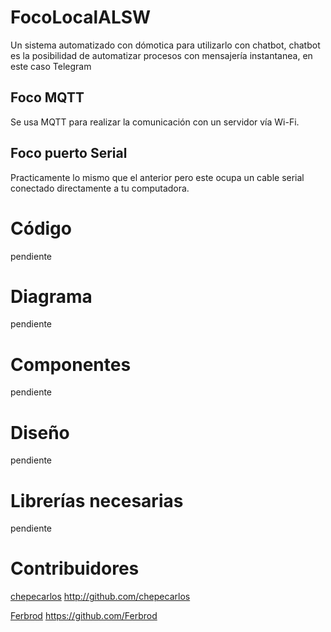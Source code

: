# FocoLocalALSW
Un sistema automatizado con dómotica para utilizarlo con chatbot, chatbot es la posibilidad de automatizar procesos con mensajería instantanea, en este caso Telegram

## Foco MQTT
Se usa MQTT para realizar la comunicación con un servidor vía Wi-Fi.

## Foco puerto Serial
Practicamente lo mismo que el anterior pero este ocupa un cable serial conectado directamente  a tu computadora.


# Código
pendiente
# Diagrama
pendiente
# Componentes
pendiente
# Diseño
pendiente
# Librerías necesarias
pendiente
# Contribuidores
[chepecarlos](chepecarlos@alswblog.org) http://github.com/chepecarlos

[Ferbrod](fercho20011803@gmail.com) https://github.com/Ferbrod
